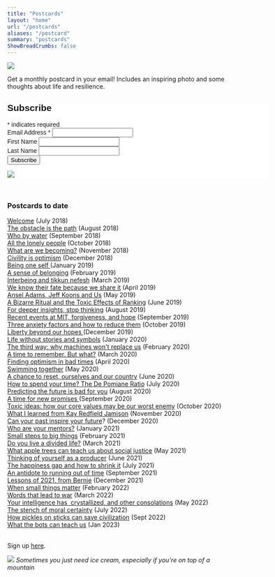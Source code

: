 ```yaml
---
title: "Postcards"
layout: "home"
url: "/postcards"
aliases: "/postcard"
summary: "postcards"
ShowBreadCrumbs: false
---
```


![](../images/misc/photo.2100-09.jpg)

Get a monthly postcard in your email! Includes an inspiring photo and some thoughts about life and resilience.

<!-- Begin Mailchimp Signup Form -->
<link href="//cdn-images.mailchimp.com/embedcode/classic-071822.css" rel="stylesheet" type="text/css">
<style type="text/css">
	#mc_embed_signup{background:#fff; clear:left; font:14px Helvetica,Arial,sans-serif;  width:600px;}
	/* Add your own Mailchimp form style overrides in your site stylesheet or in this style block.
	   We recommend moving this block and the preceding CSS link to the HEAD of your HTML file. */
</style>
<div id="mc_embed_signup">
    <form action="https://portraitsofresilience.us5.list-manage.com/subscribe/post?u=f35329ebc1bf1707e226d71ab&amp;id=2bf94f2f0c&amp;f_id=006296e9f0" method="post" id="mc-embedded-subscribe-form" name="mc-embedded-subscribe-form" class="validate" target="_blank" novalidate>
        <div id="mc_embed_signup_scroll">
        <h2>Subscribe</h2>
        <div class="indicates-required"><span class="asterisk">*</span> indicates required</div>
<div class="mc-field-group">
	<label for="mce-EMAIL">Email Address  <span class="asterisk">*</span>
</label>
	<input type="email" value="" name="EMAIL" class="required email" id="mce-EMAIL" required>
	<span id="mce-EMAIL-HELPERTEXT" class="helper_text"></span>
</div>
<div class="mc-field-group">
	<label for="mce-FNAME">First Name </label>
	<input type="text" value="" name="FNAME" class="" id="mce-FNAME">
	<span id="mce-FNAME-HELPERTEXT" class="helper_text"></span>
</div>
<div class="mc-field-group">
	<label for="mce-LNAME">Last Name </label>
	<input type="text" value="" name="LNAME" class="" id="mce-LNAME">
	<span id="mce-LNAME-HELPERTEXT" class="helper_text"></span>
</div>
	<div id="mce-responses" class="clear foot">
		<div class="response" id="mce-error-response" style="display:none"></div>
		<div class="response" id="mce-success-response" style="display:none"></div>
	</div>    <!-- real people should not fill this in and expect good things - do not remove this or risk form bot signups-->
    <div style="position: absolute; left: -5000px;" aria-hidden="true"><input type="text" name="b_f35329ebc1bf1707e226d71ab_2bf94f2f0c" tabindex="-1" value=""></div>
        <div class="optionalParent">
            <div class="clear foot">
                <input type="submit" value="Subscribe" name="subscribe" id="mc-embedded-subscribe" class="button">
                <p class="brandingLogo"><a href="http://eepurl.com/h9jvvf" title="Mailchimp - email marketing made easy and fun"><img src="https://eep.io/mc-cdn-images/template_images/branding_logo_text_dark_dtp.svg"></a></p>
            </div>
        </div>
    </div>
</form>
</div>
<script type='text/javascript' src='//s3.amazonaws.com/downloads.mailchimp.com/js/mc-validate.js'></script><script type='text/javascript'>(function($) {window.fnames = new Array(); window.ftypes = new Array();fnames[0]='EMAIL';ftypes[0]='email';fnames[1]='FNAME';ftypes[1]='text';fnames[2]='LNAME';ftypes[2]='text';}(jQuery));var $mcj = jQuery.noConflict(true);</script>
<!--End mc_embed_signup-->
&nbsp;&nbsp;<h3 style="white-space:pre-wrap;">Postcards to date</h3><p class="" style="white-space:pre-wrap;"><a href="https://us5.campaign-archive.com/?u=f35329ebc1bf1707e226d71ab&amp;id=ec89307da6" target="_blank">Welcome</a> (July 2018)<br><a href="https://us5.campaign-archive.com/?u=f35329ebc1bf1707e226d71ab&amp;id=4272b7a42c" target="_blank">The obstacle is the path</a> (August 2018)<br><a href="https://mailchi.mp/aa67411ad1ff/resilience-newsletter-1587685" target="_blank">Who by water</a> (September 2018)<br><a href="https://mailchi.mp/ef011d7a0f7d/resilience-postcard-lonely" target="_blank">All the lonely people</a> (October 2018)<br><a href="https://mailchi.mp/dc23a41d5754/resilience-postcard-lonely-1601093" target="_blank">What are we becoming?</a> (November 2018)<br><a href="https://mailchi.mp/a6eb1cbf70f0/resilience-postcard-lonely-1618581" target="_blank">Civility is optimism</a> (December 2018)<br><a href="https://mailchi.mp/d659f274de8e/resilience-postcard-lonely-1626253" target="_blank">Being one self </a>(January 2019)<br><a href="https://mailchi.mp/0ba91a8c6bd7/resilience-postcard-lonely-1635953" target="_blank">A sense of belonging</a> (February 2019)<br><a href="https://mailchi.mp/4ebfa8f3b5d0/resilience-postcard-lonely-1644689" target="_blank">Interbeing and tikkun nefesh</a> (March 2019)<br><a href="https://mailchi.mp/df77a01ee26f/resilience-postcard-lonely-1653469" target="_blank">We know their fate because we share it</a> (April 2019)<br><a href="https://mailchi.mp/5278d6f20fd3/resilience-postcard-lonely-1661029" target="_blank">Ansel Adams, Jeff Koons and Us</a> (May 2019)<br><a href="https://mailchi.mp/f6f9b751ce8c/resilience-postcard-lonely-1669813" target="_blank">A Bizarre Ritual and the Toxic Effects of Ranking</a> (June 2019)<br><a href="https://mailchi.mp/65c39b43600b/resilience-postcard-lonely-1675121">For deeper insights, stop thinking</a> (August 2019)<br><a href="https://mailchi.mp/a88a663bdcf0/resilience-postcard-lonely-1695145">Recent events at MIT, forgiveness, and hope</a> (September 2019)<br><a href="https://mailchi.mp/aeec1be5cb05/resilience-postcard-lonely-3758551">Three anxiety factors and how to reduce them</a> (October 2019)<br><a href="https://mailchi.mp/ef0ee4aac561/resilience-postcard-lonely-3801775">Liberty beyond our hopes </a>(December 2019)<br><a href="https://mailchi.mp/79b09982d6f7/resilience-postcard-lonely-3812939">Life without stories and symbols</a> (January 2020)<br><a href="https://mailchi.mp/48403b6e3fe1/third-way">The third way: why machines won't replace us</a> (February 2020)<br><a href="https://mailchi.mp/d1e211b1c2e3/third-way-4201520">A time to remember. But what?</a> (March 2020)<br><a href="https://mailchi.mp/f505cfee9339/finding-optimism-in-bad-times">Finding optimism in bad times</a> (April 2020)<br><a href="https://mailchi.mp/2a74a108ec55/finding-optimism-in-bad-times-4220672">Swimming together</a> (May 2020)<br><a href="https://mailchi.mp/3c4e4114ccac/finding-optimism-in-bad-times-4228380">A chance to reset, ourselves and our country</a> (June 2020)<br><a href="https://mailchi.mp/44f82f948d6e/finding-optimism-in-bad-times-4234420">How to spend your time? The De Pomiane Ratio</a> (July 2020)<br><a href="https://mailchi.mp/f3ba05465ebd/finding-optimism-in-bad-times-4243728">Predicting the future is bad for you</a> (August 2020)<br><a href="https://mailchi.mp/2868fac07566/finding-optimism-in-bad-times-4252784">A time for new promises </a>(September 2020)<br><a href="https://mailchi.mp/8816316c15f1/finding-optimism-in-bad-times-4260040">Toxic ideas: how our core values may be our worst enemy</a> (October 2020)<br><a href="https://mailchi.mp/44c7ac884cd6/finding-optimism-in-bad-times-4268644">What I learned from Kay Redfield Jamison</a> (November 2020)<br><a href="https://mailchi.mp/d6a868804529/finding-optimism-in-bad-times-4276260">Can your past inspire your future</a>? (December 2020)<br><a href="https://mailchi.mp/73647df85ebd/orchid">Who are your mentors?</a> (January 2021)<br><a href="https://mailchi.mp/cf485ce039e0/orchid-4745217">Small steps to big things</a> (February 2021)<br><a href="https://mailchi.mp/1edceea8ca83/orchid-4749825">Do you live a divided life?</a> (March 2021)<br><a href="https://mailchi.mp/ddd32c743879/orchid-4757942">What apple trees can teach us about social justice</a> (May 2021)<br><a href="https://mailchi.mp/5298fe048871/orchid-4761314">Thinking of yourself as a producer</a> (June 2021)<br><a href="https://mailchi.mp/6868d1e5a1a5/orchid-4764146">The happiness gap and how to shrink it</a> (July 2021)<br><a href="https://mailchi.mp/98514162ae21/orchid-4768530">An antidote to running out of time</a> (September 2021)<br><a href="https://mailchi.mp/83f18f4c4af4/orchid-8769385">Lessons of 2021, from Bernie</a> (December 2021)<br><a href="https://mailchi.mp/ae2afd260912/orchid-8866281">When small things matter</a> (February 2022)<br><a href="https://mailchi.mp/d5a087849926/orchid-8876037">Words that lead to war</a> (March 2022)<br><a href="https://mailchi.mp/68c1507d0947/orchid-8984893">Your intelligence has  crystallized, and other consolations</a> (May 2022)<br><a href="https://mailchi.mp/b3610b7d7a08/orchid-9167689">The stench of moral certainty</a> (July 2022)<br><a href="https://mailchi.mp/4d076c224d7a/orchid-9170829">How pickles on sticks can save civilization</a> (Sept 2022)<br><a href="https://mailchi.mp/c254c773edc2/orchid-9293881">What the bots can teach us</a> (Jan 2023)<br>
</p>
<p class="" style="white-space:pre-wrap;">Sign up <a href="/subscribe">here</a>.
</p>


![](../images/misc/photo.0532-14.jpg)
*Sometimes you just need ice cream, especially if you're on top of a mountain*



